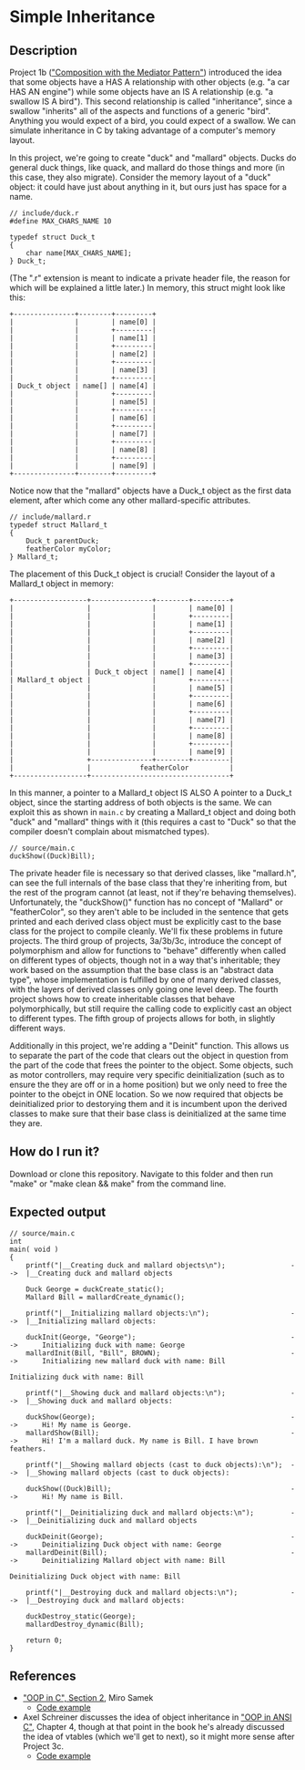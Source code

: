 # Simple Inheritance

## Description

Project 1b (["Composition with the Mediator Pattern"](https://github.com/nathancharlesjones/Comparison-of-OOP-techniques-in-C/tree/main/1b_Composition-with-the-Mediator-pattern)) introduced the idea that some objects have a HAS A relationship with other objects (e.g. "a car HAS AN engine") while some objects have an IS A relationship (e.g. "a swallow IS A bird"). This second relationship is called "inheritance", since a swallow "inherits" all of the aspects and functions of a generic "bird". Anything you would expect of a bird, you could expect of a swallow. We can simulate inheritance in C by taking advantage of a computer's memory layout.

In this project, we're going to create "duck" and "mallard" objects. Ducks do general duck things, like quack, and mallard do those things and more (in this case, they also migrate). Consider the memory layout of a "duck" object: it could have just about anything in it, but ours just has space for a name.

```
// include/duck.r
#define MAX_CHARS_NAME 10

typedef struct Duck_t
{
    char name[MAX_CHARS_NAME];
} Duck_t;
```

(The ".r" extension is meant to indicate a private header file, the reason for which will be explained a little later.) In memory, this struct might look like this:

```
+---------------+--------+---------+
|               |        | name[0] |
|               |        +---------|
|               |        | name[1] |
|               |        +---------|
|               |        | name[2] |
|               |        +---------|
|               |        | name[3] |
|               |        +---------|
| Duck_t object | name[] | name[4] |
|               |        +---------|
|               |        | name[5] |
|               |        +---------|
|               |        | name[6] |
|               |        +---------|
|               |        | name[7] |
|               |        +---------|
|               |        | name[8] |
|               |        +---------|
|               |        | name[9] |
+---------------+--------+---------+
```

Notice now that the "mallard" objects have a Duck_t object as the first data element, after which come any other mallard-specific attributes.

```
// include/mallard.r
typedef struct Mallard_t
{
    Duck_t parentDuck;
    featherColor myColor;
} Mallard_t;
```

The placement of this Duck_t object is crucial! Consider the layout of a Mallard_t object in memory:

```
+------------------+---------------+--------+---------+
|                  |               |        | name[0] |
|                  |               |        +---------|
|                  |               |        | name[1] |
|                  |               |        +---------|
|                  |               |        | name[2] |
|                  |               |        +---------|
|                  |               |        | name[3] |
|                  |               |        +---------|
|                  | Duck_t object | name[] | name[4] |
| Mallard_t object |               |        +---------|
|                  |               |        | name[5] |
|                  |               |        +---------|
|                  |               |        | name[6] |
|                  |               |        +---------|
|                  |               |        | name[7] |
|                  |               |        +---------|
|                  |               |        | name[8] |
|                  |               |        +---------|
|                  |               |        | name[9] |
|                  +---------------+--------+---------|
|                  |            featherColor          |
+------------------+----------------------------------+
```

In this manner, a pointer to a Mallard_t object IS ALSO A pointer to a Duck_t object, since the starting address of both objects is the same. We can exploit this as shown in `main.c` by creating a Mallard_t object and doing both "duck" and "mallard" things with it (this requires a cast to "Duck" so that the compiler doesn't complain about mismatched types).

```
// source/main.c
duckShow((Duck)Bill);
```

The private header file is necessary so that derived classes, like "mallard.h", can see the full internals of the base class that they're inheriting from, but the rest of the program cannot (at least, not if they're behaving themselves). Unfortunately, the "duckShow()" function has no concept of "Mallard" or "featherColor", so they aren't able to be included in the sentence that gets printed and each derived class object must be explicitly cast to the base class for the project to compile cleanly. We'll fix these problems in future projects. The third group of projects, 3a/3b/3c, introduce the concept of polymorphism and allow for functions to "behave" differently when called on different types of objects, though not in a way that's inheritable; they work based on the assumption that the base class is an "abstract data type", whose implementation is fulfilled by one of many derived classes, with the layers of derived classes only going one level deep. The fourth project shows how to create inheritable classes that behave polymorphically, but still require the calling code to explicitly cast an object to different types. The fifth group of projects allows for both, in slightly different ways.

Additionally in this project, we're adding a "Deinit" function. This allows us to separate the part of the code that clears out the object in question from the part of the code that frees the pointer to the object. Some objects, such as motor controllers, may require very specific deinitialization (such as to ensure the they are off or in a home position) but we only need to free the pointer to the obejct in ONE location. So we now required that objects be deinitialized prior to destorying them and it is incumbent upon the derived classes to make sure that their base class is deinitialized at the same time they are.

## How do I run it?

Download or clone this repository. Navigate to this folder and then run "make" or "make clean && make" from the command line.

## Expected output

```
// source/main.c
int
main( void )
{    
    printf("|__Creating duck and mallard objects\n");                -->  |__Creating duck and mallard objects
    
    Duck George = duckCreate_static();
    Mallard Bill = mallardCreate_dynamic();
    
    printf("|__Initializing mallard objects:\n");                    -->  |__Initializing mallard objects:

    duckInit(George, "George");                                      -->      Initializing duck with name: George
    mallardInit(Bill, "Bill", BROWN);                                -->      Initializing new mallard duck with name: Bill
                                                                              Initializing duck with name: Bill

    printf("|__Showing duck and mallard objects:\n");                -->  |__Showing duck and mallard objects:
    
    duckShow(George);                                                -->      Hi! My name is George.
    mallardShow(Bill);                                               -->      Hi! I'm a mallard duck. My name is Bill. I have brown feathers.
    
    printf("|__Showing mallard objects (cast to duck objects):\n");  -->  |__Showing mallard objects (cast to duck objects):
    
    duckShow((Duck)Bill);                                            -->      Hi! My name is Bill.

    printf("|__Deinitializing duck and mallard objects:\n");         -->  |__Deinitializing duck and mallard objects

    duckDeinit(George);                                              -->      Deinitializing Duck object with name: George
    mallardDeinit(Bill);                                             -->      Deinitializing Mallard object with name: Bill
                                                                              Deinitializing Duck object with name: Bill

    printf("|__Destroying duck and mallard objects:\n");             -->  |__Destroying duck and mallard objects:
    
    duckDestroy_static(George);
    mallardDestroy_dynamic(Bill);

    return 0;
}
```

## References
- ["OOP in C", Section 2](https://www.state-machine.com/doc/AN_OOP_in_C.pdf), Miro Samek
    - [Code example](https://github.com/QuantumLeaps/OOP-in-C/tree/master/inheritance)
- Axel Schreiner discusses the idea of object inheritance in ["OOP in ANSI C"](https://www.cs.rit.edu/~ats/books/ooc.pdf), Chapter 4, though at that point in the book he's already discussed the idea of vtables (which we'll get to next), so it might more sense after Project 3c.
    - [Code example](https://github.com/shichao-an/ooc/tree/master/04)